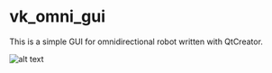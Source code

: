 # vk_omni_gui
This is a simple GUI for omnidirectional robot written with QtCreator.

![alt text](https://github.com/[username]/[reponame]/gui.png?raw=true)
